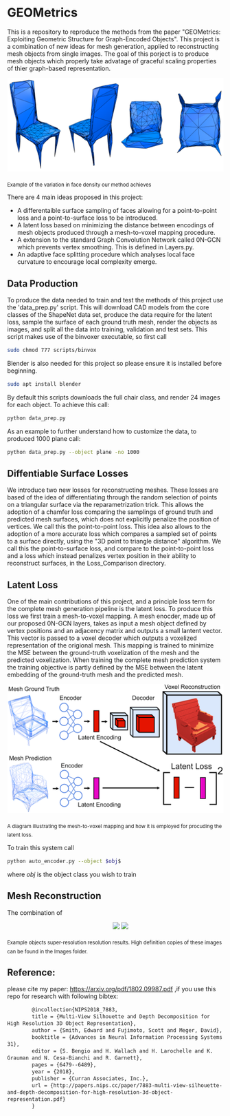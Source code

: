 # GEOMetrics
This is a repository to reproduce the methods from the paper "GEOMetrics: Exploiting Geometric Structure for Graph-Encoded Objects". This project is a combination of new ideas for mesh generation, applied to reconstructing mesh objects from single images. The goal of this porject is to produce mesh objects which properly take advatage of graceful scaling properties of thier graph-based representation. 
 
 
<p align="center">
  <img  src="images/density.png"  >
</p>
<sub>Example of the variation in face density our method achieves</sub>

There are 4 main ideas proposed in this project: 
 * A differentaible surface sampling of faces allowing for a point-to-point loss and a point-to-surface loss to be introduced.
 * A latent loss based on minimizing the distance between encodings of mesh objects produced through a mesh-to-voxel mapping procedure. 
 * A extension to the standard Graph Convolution Network called 0N-GCN which prevents vertex smoothing. This is defined in Layers.py.
 * An adaptive face splitting procedure which analyses local face curvature to encourage local complexity emerge.




## Data Production
 To produce the data needed to train and test the methods of this project use the 'data_prep.py' script. This will download CAD models from the core classes of the ShapeNet data set, produce the data require for the latent loss, sample the surface of each ground truth mesh, render the objects as images, and split all the data into training, validation and test sets. This script makes use of the binvoxer executable, so first call
 ```bash
sudo chmod 777 scripts/binvox 
```
Blender is also needed for this project so please ensure it is installed before beginning. 
 ```bash
sudo apt install blender
```
By default this scripts downloads the full chair class, and render 24 images for each object. To achieve this call:
 ```bash
python data_prep.py
```
As an example to further understand how to customize the data, to produced 1000 plane call:
 ```bash
python data_prep.py --object plane -no 1000
```

## Diffentiable Surface Losses
We introduce two new losses for reconstructing meshes. These losses are based of the idea of differentiating through the random selection of points on a triangular surface via the reparametrization trick. This allows the adoption of a chamfer loss comparing the samplings of ground truth and predicted mesh surfaces, which does not explicitly penalize the position of vertices. We call this the point-to-point loss. This idea also allows to the adoption of a more accurate loss which compares a sampled set of points to a surface directly, using the "3D point to triangle distance" algorithm. We call this the point-to-surface loss, and compare to the point-to-point loss and a loss which instead penalizes vertex position in their ability to reconstruct surfaces, in the Loss_Comparison directory. 


## Latent Loss 
One of the main contributions of this project, and a principle loss term for the complete mesh generation pipeline is the latent loss. To produce this loss we first train a mesh-to-voxel mapping. A mesh enocder, made up of our proposed 0N-GCN layers, takes as input a mesh object defined by vertex positions and an adjacency matrix and outputs a small lantent vector. This vector is passed to a voxel decoder which outputs a voxelized representation of the origional mesh. This mapping is trained to minimize the MSE between the ground-truth voxelization of the mesh and the predicted voxelization. When training the complete mesh prediction system the training objective is partly defined by the MSE between the latent embedding of the ground-truth mesh and the predicted mesh. 

<p align="center">
  <img  src="images/enc_dec.png"  >
</p>
<sub> A diagram illustrating the mesh-to-voxel mapping and how it is employed for procuding the latent loss. </sub>

To train this system call
 ```bash
python auto_encoder.py --object $obj$
```
where $obj$ is the object class you wish to train 


## Mesh Reconstruction
The combination of 


<ul align="center">
  <img  src="images/chair_best.png" width="400" >
  <img  src="images/plane_best.png" width="400" >
</ul>
<sub>Example objects super-resolution resolution results. High definition copies of these images can be found in the Images folder. </sub>



## Reference:
please cite my paper: https://arxiv.org/pdf/1802.09987.pdf ,if you use this repo for research with following bibtex: 

            @incollection{NIPS2018_7883,
            title = {Multi-View Silhouette and Depth Decomposition for High Resolution 3D Object Representation},
            author = {Smith, Edward and Fujimoto, Scott and Meger, David},
            booktitle = {Advances in Neural Information Processing Systems 31},
            editor = {S. Bengio and H. Wallach and H. Larochelle and K. Grauman and N. Cesa-Bianchi and R. Garnett},
            pages = {6479--6489},
            year = {2018},
            publisher = {Curran Associates, Inc.},
            url = {http://papers.nips.cc/paper/7883-multi-view-silhouette-and-depth-decomposition-for-high-resolution-3d-object-representation.pdf}
            }
